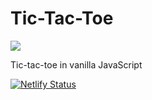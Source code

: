 # Tic-Tac-Toe

<img src="https://github.com/michaelkolesidis/tic-tac-toe/blob/main/tic-tac-toe.png">

Tic-tac-toe in vanilla JavaScript

[![Netlify Status](https://api.netlify.com/api/v1/badges/b0376d02-8121-4fc9-a93e-d8e6ecb5b9c8/deploy-status)](https://app.netlify.com/sites/tic-tac-toe-michael/deploys)

